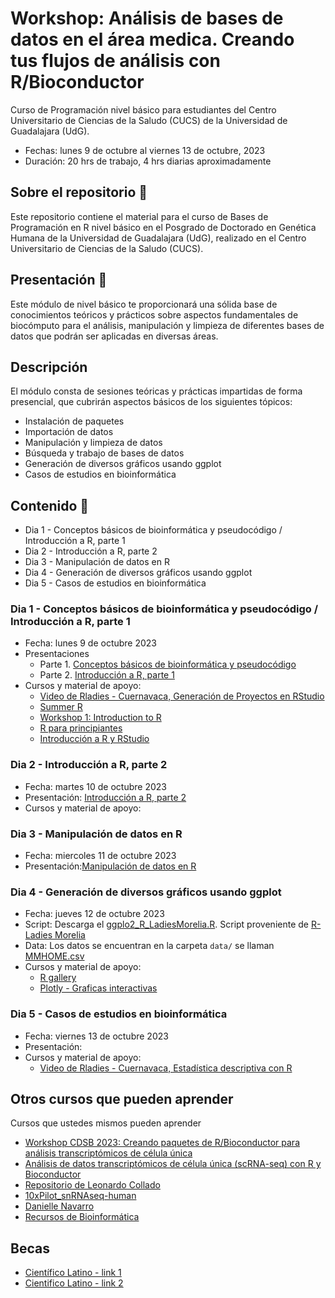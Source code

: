 # Workshop: Análisis de bases de datos en el área medica. Creando tus flujos de análisis con R/Bioconductor

Curso de Programación nivel básico para estudiantes del Centro Universitario de Ciencias de la Saludo (CUCS) de la Universidad de Guadalajara (UdG).

- Fechas: lunes 9 de octubre al viernes 13 de octubre, 2023
- Duración: 20 hrs de trabajo, 4 hrs diarias aproximadamente

## Sobre el repositorio 💜

Este repositorio contiene el material para el curso de Bases de Programación en R nivel básico en el Posgrado de Doctorado en Genética Humana de la Universidad de Guadalajara (UdG), realizado en el Centro Universitario de Ciencias de la Saludo (CUCS).

## Presentación 💊

Este módulo de nivel básico te proporcionará una sólida base de conocimientos teóricos y prácticos sobre aspectos fundamentales de biocómputo para el análisis, manipulación y limpieza de diferentes bases de datos que podrán ser aplicadas en diversas áreas. 

## Descripción

El módulo consta de sesiones teóricas y prácticas impartidas de forma presencial, que cubrirán aspectos básicos de los siguientes tópicos:

- Instalación de paquetes
- Importación de datos
- Manipulación y limpieza de datos
- Búsqueda y trabajo de bases de datos
- Generación de diversos gráficos usando ggplot
- Casos de estudios en bioinformática

## Contenido 📌 

- Dia 1 - Conceptos básicos de bioinformática y pseudocódigo / Introducción a R, parte 1
- Dia 2 - Introducción a R, parte 2
- Dia 3 - Manipulación de datos en R
- Dia 4 - Generación de diversos gráficos usando ggplot
- Dia 5 - Casos de estudios en bioinformática

### Dia 1 - Conceptos básicos de bioinformática y pseudocódigo / Introducción a R, parte 1

- Fecha: lunes 9 de octubre 2023
- Presentaciones
    - Parte 1. [Conceptos básicos de bioinformática y pseudocódigo](https://eveliacoss.github.io/Curso_ProgramacionR_CUCS_Oct2023/D1_PseudocodigoBioinfo_slides_P1.html#1)
    - Parte 2. [Introducción a R, parte 1](https://eveliacoss.github.io/Curso_ProgramacionR_CUCS_Oct2023/D1_IntroduccionR_slides_P2.html#1)
- Cursos y material de apoyo:
    - [Video de Rladies - Cuernavaca, Generación de Proyectos en RStudio](https://www.youtube.com/watch?v=tkPkVt6_lF4)
    - [Summer R](https://aejaffe.com/summerR_2015/)
    - [Workshop 1: Introduction to R](https://r.qcbs.ca/workshop01/pres-en/workshop01-pres-en.html#1)
    - [R para principiantes](https://bookdown.org/jboscomendoza/r-principiantes4/)
    - [Introducción a R y RStudio](https://lcolladotor.github.io/rnaseq_LCG-UNAM_2023/introducción-a-r-y-rstudio.html)

### Dia 2 - Introducción a R, parte 2

  - Fecha: martes 10 de octubre 2023
  - Presentación: [Introducción a R, parte 2](https://eveliacoss.github.io/Curso_ProgramacionR_CUCS_Oct2023/D2_IntroduccionR_segunda.html#1)
- Cursos y material de apoyo:

  
### Dia 3 - Manipulación de datos en R

  - Fecha: miercoles 11 de octubre 2023
  - Presentación:[Manipulación de datos en R](https://eveliacoss.github.io/Curso_ProgramacionR_CUCS_Oct2023/D3_ManipulacionDeDatos-Funciones.html#1)
    
### Dia 4 - Generación de diversos gráficos usando ggplot
  - Fecha: jueves 12 de octubre 2023
  - Script: Descarga el [ggplo2_R_LadiesMorelia.R](https://github.com/EveliaCoss/Curso_ProgramacionR_CUCS_Oct2023/blob/eb4a6f9a5e3c48ce0fb4dec55b6254e53a6309a5/ggplo2_R_LadiesMorelia.R). Script proveniente de [R-Ladies Morelia](https://github.com/R-Ladies-Morelia/GGplotShiny/tree/main/ggplot2_R_ladies_Morelia)
  - Data: Los datos se encuentran en la carpeta `data/` se llaman [MMHOME.csv](https://github.com/EveliaCoss/Curso_ProgramacionR_CUCS_Oct2023/blob/80dfd55b8f78ab6baff0ebf93e035b3cd220658c/data/MMHOME.csv) 
- Cursos y material de apoyo:
    - [R gallery](https://r-graph-gallery.com/)
    - [Plotly -  Graficas interactivas](https://plotly.com/r/)

    
### Dia 5 - Casos de estudios en bioinformática

  - Fecha: viernes 13 de octubre 2023
  - Presentación:
  - Cursos y material de apoyo:
    - [Video de Rladies - Cuernavaca, Estadística descriptiva con R](https://www.youtube.com/watch?v=wtMWEifXQ0Q)

## Otros cursos que pueden aprender

Cursos que ustedes mismos pueden aprender

- [Workshop CDSB 2023: Creando paquetes de R/Bioconductor para análisis transcriptómicos de célula única](https://comunidadbioinfo.github.io/cdsb2023/index.html)
- [Análisis de datos transcriptómicos de célula única (scRNA-seq) con R y Bioconductor](https://comunidadbioinfo.github.io/cdsb2021_scRNAseq/index.html)
- [Repositorio de Leonardo Collado](https://github.com/lcolladotor?tab=repositories)
- [10xPilot_snRNAseq-human](https://github.com/LieberInstitute/10xPilot_snRNAseq-human#explore-the-data-interactively)
- [Danielle Navarro](https://djnavarro.net)
- [Recursos de Bioinformática](https://github.com/ToyokoLabs/Recursos-de-Bioinformatica#Grupos-de-Investigación)

## Becas

- [Científico Latino - link 1](https://www.cientificolatino.com/gsmi)
- [Cientifico Latino - link 2](https://mailchi.mp/a0b125ec4b67/june-newsletter)
